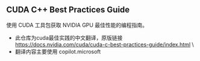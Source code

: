 ## CUDA C++ Best Practices Guide

使用 CUDA 工具包获取 NVIDIA GPU 最佳性能的编程指南。

* 此仓库为cuda最佳实践的中文翻译，原版链接
https://docs.nvidia.com/cuda/cuda-c-best-practices-guide/index.html \
* 翻译内容主要使用 copilot.microsoft